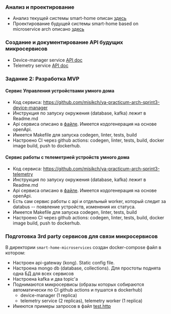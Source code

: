 ### Анализ и проектирование
 
- Анализ текущей системы smart-home описан [здесь](docs/asis/Readme.md)
- Проектирование будущей системы smart-home based on microservice arch описано [здесь](docs/tobe/Readme.md)

### Создание и документирование API будущих микросервисов

- Device-manager service [API doc](https://github.com/misikch/ya-practicum-arch-sprint3-device-manager/blob/main/api.yaml)
- Telemetry service [API doc](https://github.com/misikch/ya-practicum-arch-sprint3-telemetry/blob/main/api.yaml)

### Задание 2: Разработка MVP

#### Сервис Управления устройствами умного дома

- Код сервиса: https://github.com/misikch/ya-practicum-arch-sprint3-device-manager
- Инструкция по запуску окружения (database, kafka) лежит в Readme.md
- Api сервиса описано в [файле]((https://github.com/misikch/ya-practicum-arch-sprint3-device-manager/blob/main/api.yaml)). 
Имеется кодогенерация на основе openApi.
- Имеется Makefile для запуска codegen, linter, tests, build
- Настроено CI через github actions: codegen, linter, tests, build, docker image build, push to dockerhub.

#### Сервис работы с телеметрией устройств умного дома

- Код сервиса: https://github.com/misikch/ya-practicum-arch-sprint3-telemetry
- Инструкция по запуску окружения (database, kafka) лежит в Readme.md
- Api сервиса описано в [файле]((https://github.com/misikch/ya-practicum-arch-sprint3-telemetry/blob/main/api.yaml)).
  Имеется кодогенерация на основе openApi.
- Есть сам сервис работы с api и отдельный worker, который следит за databus -- появление устройств, изменения их статуса.
- Имеется Makefile для запуска codegen, linter, tests, build
- Настроено CI через github actions: codegen, linter, tests, build, docker image build, push to dockerhub.


### Подготовка 3rd party сервисов для связи микросервисов

В директории `smart-home-microservices` создан docker-compose файл в котором:
- Настроен api-gateway (kong). Static config file.
- Настроена mongo db (database, collections). Для простоты поднята одна БД для всех сервисов
- Настроена kafka и два topic'а
- Поднимаются микросервисы (образы которых собираются автоматически по CI github actions и пушатся в dockerhub)
  - device-manager (1 replica)
  - telemetry service (2 replicas), telemetry worker (1 replica)
- Имеются примеры запросов в файл [test.http](smart-home-microservices/test/test.http)

